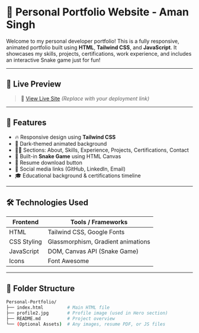 # 🚀 Personal Portfolio Website - Aman Singh

Welcome to my personal developer portfolio! This is a fully responsive, animated portfolio built using **HTML**, **Tailwind CSS**, and **JavaScript**. It showcases my skills, projects, certifications, work experience, and includes an interactive Snake game just for fun!

---

## 🌟 Live Preview

> 📎 [View Live Site](https://your-live-link.com) *(Replace with your deployment link)*

---

## 📌 Features

- 🔥 Responsive design using **Tailwind CSS**
- 🎨 Dark-themed animated background
- 🧑‍💻 Sections: About, Skills, Experience, Projects, Certifications, Contact
- 🐍 Built-in **Snake Game** using HTML Canvas
- 📄 Resume download button
- 🔗 Social media links (GitHub, LinkedIn, Email)
- 🎓 Educational background & certifications timeline

---

## 🛠️ Technologies Used

| Frontend     | Tools / Frameworks |
|--------------|--------------------|
| HTML         | Tailwind CSS, Google Fonts |
| CSS Styling  | Glassmorphism, Gradient animations |
| JavaScript   | DOM, Canvas API (Snake Game) |
| Icons        | Font Awesome |

---

## 📂 Folder Structure

```bash
Personal-Portfolio/
├── index.html         # Main HTML file
├── profile2.jpg       # Profile image (used in Hero section)
├── README.md          # Project overview
└── (Optional Assets)  # Any images, resume PDF, or JS files
